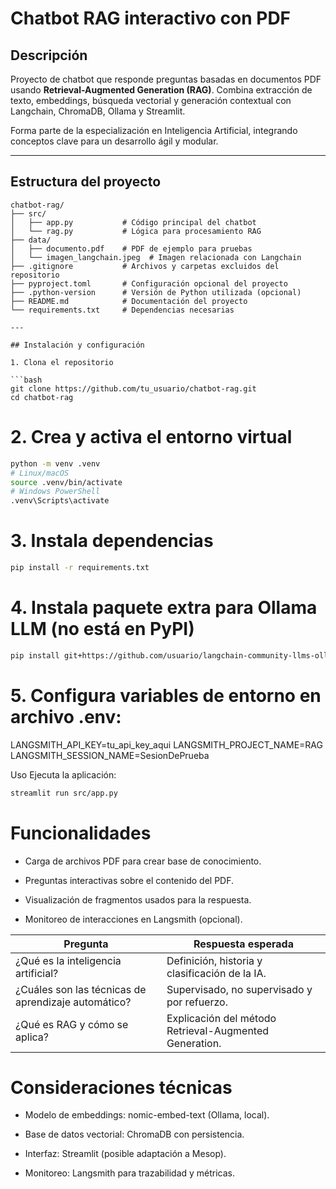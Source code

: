 # Chatbot RAG interactivo con PDF

## Descripción

Proyecto de chatbot que responde preguntas basadas en documentos PDF usando **Retrieval-Augmented Generation (RAG)**. Combina extracción de texto, embeddings, búsqueda vectorial y generación contextual con Langchain, ChromaDB, Ollama y Streamlit.

Forma parte de la especialización en Inteligencia Artificial, integrando conceptos clave para un desarrollo ágil y modular.

---

## Estructura del proyecto

```plaintext
chatbot-rag/
├── src/
│   ├── app.py           # Código principal del chatbot
│   └── rag.py           # Lógica para procesamiento RAG
├── data/
│   ├── documento.pdf    # PDF de ejemplo para pruebas
│   └── imagen_langchain.jpeg  # Imagen relacionada con Langchain
├── .gitignore           # Archivos y carpetas excluidos del repositorio
├── pyproject.toml       # Configuración opcional del proyecto
├── .python-version      # Versión de Python utilizada (opcional)
├── README.md            # Documentación del proyecto
└── requirements.txt     # Dependencias necesarias

---

## Instalación y configuración

1. Clona el repositorio

```bash
git clone https://github.com/tu_usuario/chatbot-rag.git
cd chatbot-rag
```

# 2. Crea y activa el entorno virtual

```bash
python -m venv .venv
# Linux/macOS
source .venv/bin/activate
# Windows PowerShell
.venv\Scripts\activate
```

# 3. Instala dependencias
```bash
pip install -r requirements.txt
```

# 4. Instala paquete extra para Ollama LLM (no está en PyPI)
```bash
pip install git+https://github.com/usuario/langchain-community-llms-ollama.git
```

# 5. Configura variables de entorno en archivo .env:

LANGSMITH_API_KEY=tu_api_key_aqui
LANGSMITH_PROJECT_NAME=RAG
LANGSMITH_SESSION_NAME=SesionDePrueba

Uso
Ejecuta la aplicación:
```bash
streamlit run src/app.py
```
# Funcionalidades

- Carga de archivos PDF para crear base de conocimiento.

- Preguntas interactivas sobre el contenido del PDF.

- Visualización de fragmentos usados para la respuesta.

- Monitoreo de interacciones en Langsmith (opcional).

| Pregunta                                            | Respuesta esperada                                     |
| --------------------------------------------------- | ------------------------------------------------------ |
| ¿Qué es la inteligencia artificial?                 | Definición, historia y clasificación de la IA.         |
| ¿Cuáles son las técnicas de aprendizaje automático? | Supervisado, no supervisado y por refuerzo.            |
| ¿Qué es RAG y cómo se aplica?                       | Explicación del método Retrieval-Augmented Generation. |

# Consideraciones técnicas

- Modelo de embeddings: nomic-embed-text (Ollama, local).

- Base de datos vectorial: ChromaDB con persistencia.

- Interfaz: Streamlit (posible adaptación a Mesop).

- Monitoreo: Langsmith para trazabilidad y métricas.


